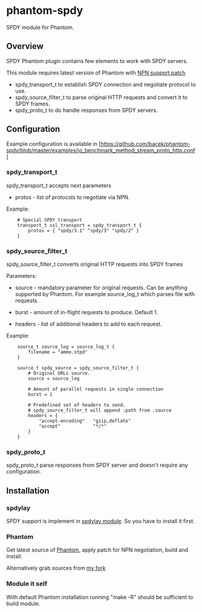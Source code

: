 # phantom-spdy

SPDY module for Phantom.

## Overview

SPDY Phantom plugin contains few elements to work with SPDY servers.

This module requires latest version of Phantom with [NPN support patch](https://github.com/mamchits/phantom/pull/9)

* spdy_transport_t to establish SPDY connection and negotiate protocol to
  use.
* spdy_source_filter_t to parse original HTTP requests and convert it to
  SPDY frames.
* spdy_proto_t to do handle responses from SPDY servers.

## Configuration

Example configuration is available in [https://github.com/bacek/phantom-spdy/blob/master/examples/io_benchmark_method_stream_proto_http.conf]

### spdy_transport_t

spdy_transport_t accepts next parameters

* protos - list of protocols to negotiate via NPN.

Example:

        # Special SPDY transport
        transport_t ssl_transport = spdy_transport_t {
            protos = { "spdy/3.1" "spdy/3" "spdy/2" }
        }

### spdy_source_filter_t

spdy_source_filter_t converts original HTTP requests into SPDY frames

Parameters:

* source - mandatory parameter for original requests. Can be anything supported
  by Phantom. For example source_log_t which parses file with requests.

* burst - amount of in-flight requests to produce. Default 1.

* headers - list of additional headers to add to each request.

Example:

        source_t source_log = source_log_t {
            filename = "ammo.stpd"
        }

        source_t spdy_source = spdy_source_filter_t {
            # Original URLs source.
            source = source_log

            # Amount of parallel requests in single connection
            burst = 1

            # Predefined set of headers to send.
            # spdy_source_filter_t will append :path from .source
            headers = {
                "accept-encoding"   "gzip,deflate"
                "accept"            "*/*"
            }
        }

### spdy_proto_t

spdy_proto_t parse responses from SPDY server and doesn't require any
configuration.


## Installation

### spdylay

SPDY support is implement in [spdylay module](https://github.com/tatsuhiro-t/spdylay). So you have to install it
first.

### Phantom

Get latest source of [Phantom](https://github.com/mamchits/phantom), apply patch
for NPN negotiation, build and install.

Alternatively grab sources from [my fork](https://github.com/bacek/phantom/tree/spdy_support_2)

### Module it self

With default Phantom installation running "make -R" should be sufficient to
build module.
